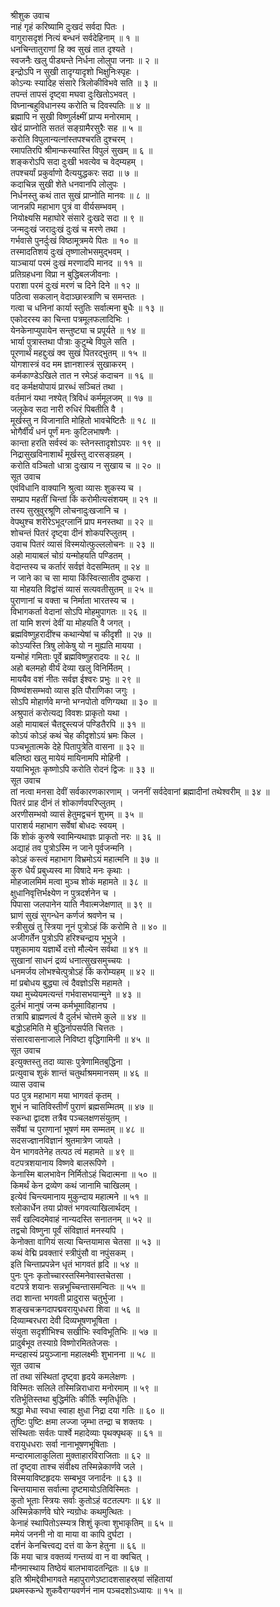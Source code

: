 श्रीशुक उवाच  
नाहं गृहं करिष्यामि दुःखदं सर्वदा पितः ।  
वागुरासदृशं नित्यं बन्धनं सर्वदेहिनाम् ॥ १ ॥  
धनचिन्तातुराणां हि क्व सुखं तात दृश्यते ।  
स्वजनैः खलु पीड्यन्ते निर्धना लोलुपा जनाः ॥ २ ॥  
इन्द्रोऽपि न सुखी तादृग्यादृशो भिक्षुनिःस्पृहः ।  
कोऽन्यः स्यादिह संसारे त्रिलोकीविभवे सति ॥ ३ ॥  
तपन्तं तापसं दृष्ट्वा मघवा दुःखितोऽभवत् ।  
विघ्नान्बहुविधानस्य करोति च दिवस्पतिः ॥ ४ ॥  
ब्रह्मापि न सुखी विष्णुर्लक्ष्मीं प्राप्य मनोरमाम् ।  
खेदं प्राप्नोति सततं सङ्ग्रामैरसुरैः सह ॥ ५ ॥  
करोति विपुलान्यत्नांस्तपश्चरति दुश्चरम् ।  
रमापतिरपि श्रीमान्कस्यास्ति विपुलं सुखम् ॥ ६ ॥  
शङ्करोऽपि सदा दुःखी भवत्येव च वेद्म्यहम् ।  
तपश्चर्यां प्रकुर्वाणो दैत्ययुद्धकरः सदा ॥ ७ ॥  
कदाचिन्न सुखी शेते धनवानपि लोलुपः ।  
निर्धनस्तु कथं तात सुखं प्राप्नोति मानवः ॥ ८ ॥  
जानन्नपि महाभाग पुत्रं वा वीर्यसम्भवम् ।  
नियोक्ष्यसि महाघोरे संसारे दुःखदे सदा ॥ ९ ॥  
जन्मदुःखं जरादुःखं दुःखं च मरणे तथा ।  
गर्भवासे पुनर्दुःखं विष्ठामूत्रमये पितः ॥ १० ॥  
तस्मादतिशयं दुःखं तृष्णालोभसमुद्‌भवम् ।  
याञ्चायां परमं दुःखं मरणादपि मानद ॥ ११ ॥  
प्रतिग्रहधना विप्रा न बुद्धिबलजीवनाः ।  
पराशा परमं दुःखं मरणं च दिने दिने ॥ १२ ॥  
पठित्वा सकलान् वेदाञ्छास्त्राणि च समन्ततः ।  
गत्वा च धनिनां कार्या स्तुतिः सर्वात्मना बुधैः ॥ १३ ॥  
एकोदरस्य का चिन्ता पत्रमूलफलादिभिः ।  
येनकेनाप्युपायेन सन्तुष्ट्या च प्रपूर्यते ॥ १४ ॥  
भार्या पुत्रास्तथा पौत्राः कुटुम्बे विपुले सति ।  
पूरणार्थं महद्दुःखं क्व सुखं पितरद्‌भुतम् ॥ १५ ॥  
योगशास्त्रं वद मम ज्ञानशास्त्रं सुखाकरम् ।  
कर्मकाण्डेऽखिले तात न रमेऽहं कदाचन ॥ १६ ॥  
वद कर्मक्षयोपायं प्रारब्धं सञ्चितं तथा ।  
वर्तमानं यथा नश्येत् त्रिविधं कर्ममूलजम् ॥ १७ ॥  
जलूकेव सदा नारी रुधिरं पिबतीति वै ।  
मूर्खस्तु न विजानाति मोहितो भावचेष्टितैः ॥ १८ ॥  
भोगैर्वीर्यं धनं पूर्णं मनः कुटिलभाषणैः ।  
कान्ता हरति सर्वस्वं कः स्तेनस्तादृशोऽपरः ॥ १९ ॥  
निद्रासुखविनाशार्थं मूर्खस्तु दारसङ्ग्रहम् ।  
करोति वञ्चितो धात्रा दुःखाय न सुखाय च ॥ २० ॥  
सूत उवाच  
एवंविधानि वाक्यानि श्रुत्वा व्यासः शुकस्य च ।  
सम्प्राप महतीं चिन्तां किं करोमीत्यसंशयम् ॥ २१ ॥  
तस्य सुस्रुवुरश्रूणि लोचनादुःखजानि च ।  
वेपथुश्च शरीरेऽभूद्‌ग्लानिं प्राप मनस्तथा ॥ २२ ॥  
शोचन्तं पितरं दृष्ट्वा दीनं शोकपरिप्लुतम् ।  
उवाच पितरं व्यासं विस्मयोत्फुल्ललोचनः ॥ २३ ॥  
अहो मायाबलं चोग्रं यन्मोहयति पण्डितम् ।  
वेदान्तस्य च कर्तारं सर्वज्ञं वेदसम्मितम् ॥ २४ ॥  
न जाने का च सा माया किंस्वित्सातीव दुष्करा ।  
या मोहयति विद्वांसं व्यासं सत्यवतीसुतम् ॥ २५ ॥  
पुराणानां च वक्ता च निर्माता भारतस्य च ।  
विभागकर्ता वेदानां सोऽपि मोहमुपागतः ॥ २६ ॥  
तां यामि शरणं देवीं या मोहयति वै जगत् ।  
ब्रह्मविष्णुहरादींश्च कथान्येषां च कीदृशी ॥ २७ ॥  
कोऽप्यस्ति त्रिषु लोकेषु यो न मुह्यति मायया ।  
यन्मोहं गमिताः पूर्वे ब्रह्मविष्णुहरादयः ॥ २८ ॥  
अहो बलमहो वीर्यं देव्या खलु विनिर्मितम् ।  
माययैव वशं नीतः सर्वज्ञ ईश्वरः प्रभुः ॥ २९ ॥  
विष्ण्वंशसम्भवो व्यास इति पौराणिका जगुः ।  
सोऽपि मोहार्णवे मग्नो भग्नपोतो वणिग्यथा ॥ ३० ॥  
अश्रुपातं करोत्यद्य विवशः प्राकृतो यथा ।  
अहो मायाबलं चैतद्दुस्त्यजं पण्डितैरपि ॥ ३१ ॥  
कोऽयं कोऽहं कथं चेह कीदृशोऽयं भ्रमः किल ।  
पञ्चभूतात्मके देहे पितापुत्रेति वासना ॥ ३२ ॥  
बलिष्ठा खलु मायेयं मायिनामपि मोहिनी ।  
ययाभिभूतः कृष्णोऽपि करोति रोदनं द्विजः ॥ ३३ ॥  
सूत उवाच  
तां नत्वा मनसा देवीं सर्वकारणकारणाम् ।
जननीं सर्वदेवानां ब्रह्मादीनां तथेश्वरीम् ॥ ३४ ॥  
पितरं प्राह दीनं तं शोकार्णवपरिप्लुतम् ।  
अरणीसम्भवो व्यासं हेतुमद्वचनं शुभम् ॥ ३५ ॥  
पाराशर्य महाभाग सर्वेषां बोधदः स्वयम् ।  
किं शोकं कुरुषे स्वामिन्यथाज्ञः प्राकृतो नरः ॥ ३६ ॥  
अद्याहं तव पुत्रोऽस्मि न जाने पूर्वजन्मनि ।  
कोऽहं कस्त्वं महाभाग विभ्रमोऽयं महात्मनि ॥ ३७ ॥  
कुरु धैर्यं प्रबुध्यस्व मा विषादे मनः कृथाः ।  
मोहजालमिमं मत्वा मुञ्च शोकं महामते ॥ ३८ ॥  
क्षुधानिवृत्तिर्भक्ष्येण न पुत्रदर्शनेन च ।  
पिपासा जलपानेन याति नैवात्मजेक्षणात् ॥ ३९ ॥  
घ्राणं सुखं सुगन्धेन कर्णजं श्रवणेन च ।  
स्त्रीसुखं तु स्त्रिया नूनं पुत्रोऽहं किं करोमि ते ॥ ४० ॥  
अजीगर्तेन पुत्रोऽपि हरिश्चन्द्राय भूभुजे ।  
पशुकामाय यज्ञार्थे दत्तो मौल्येन सर्वथा ॥ ४१ ॥  
सुखानां साधनं द्रव्यं धनात्सुखसमुच्चयः ।  
धनमर्जय लोभश्चेत्पुत्रोऽहं किं करोम्यहम् ॥ ४२ ॥  
मां प्रबोधय बुद्ध्या त्वं दैवज्ञोऽसि महामते ।  
यथा मुच्येयमत्यन्तं गर्भवासभयान्मुने ॥ ४३ ॥  
दुर्लभं मानुषं जन्म कर्मभूमाविहानघ ।  
तत्रापि ब्राह्मणत्वं वै दुर्लभं चोत्तमे कुले ॥ ४४ ॥  
बद्धोऽहमिति मे बुद्धिर्नापसर्पति चित्ततः ।  
संसारवासनाजाले निविष्टा वृद्धिगामिनी ॥ ४५ ॥  
सूत उवाच  
इत्युक्तस्तु तदा व्यासः पुत्रेणामितबुद्धिना ।  
प्रत्युवाच शुकं शान्तं चतुर्थाश्रममानसम् ॥ ४६ ॥  
व्यास उवाच  
पठ पुत्र महाभाग मया भागवतं कृतम् ।  
शुभं न चातिविस्तीर्णं पुराणं ब्रह्मसम्मितम् ॥ ४७ ॥  
स्कन्धा द्वादश तत्रैव पञ्चलक्षणसंयुतम् ।  
सर्वेषां च पुराणानां भूषणं मम सम्मतम् ॥ ४८ ॥  
सदसज्ज्ञानविज्ञानं श्रुतमात्रेण जायते ।  
येन भागवतेनेह तत्पठ त्वं महामते ॥ ४९ ॥  
वटपत्रशयानाय विष्णवे बालरूपिणे ।  
केनास्मि बालभावेन निर्मितोऽहं चिदात्मना ॥ ५० ॥  
किमर्थं केन द्रव्येण कथं जानामि चाखिलम् ।  
इत्येवं चिन्त्यमानाय मुकुन्दाय महात्मने ॥ ५१ ॥  
श्लोकार्धेन तया प्रोक्तं भगवत्याखिलार्थदम् ।  
सर्वं खल्विदमेवाहं नान्यदस्ति सनातनम् ॥ ५२ ॥  
तद्वचो विष्णुना पूर्वं संविज्ञातं मनस्यपि ।  
केनोक्ता वागियं सत्या चिन्तयामास चेतसा ॥ ५३ ॥  
कथं वेद्मि प्रवक्तारं स्त्रीपुंसौ वा नपुंसकम् ।  
इति चिन्ताप्रपन्नेन धृतं भागवतं हृदि ॥ ५४ ॥  
पुनः पुनः कृतोच्चारस्तस्मिनेवास्तचेतसा ।  
वटपत्रे शयानः सन्नभूच्चिन्तासमन्वितः ॥ ५५ ॥  
तदा शान्ता भगवती प्रादुरास चतुर्भुजा ।  
शङ्खचक्रगदापद्मवरायुधधरा शिवा ॥ ५६ ॥  
दिव्याम्बरधरा देवी दिव्यभूषणभूषिता ।  
संयुता सदृशीभिश्च सखीभिः स्वविभूतिभिः ॥ ५७ ॥  
प्रादुर्बभूव तस्याग्रे विष्णोरमिततेजसः ।  
मन्दहास्यं प्रयुञ्जाना महालक्ष्मीः शुभानना ॥ ५८ ॥  
सूत उवाच  
तां तथा संस्थितां दृष्ट्वा हृदये कमलेक्षणः ।  
विस्मितः सलिले तस्मिन्निराधारा मनोरमाम् ॥ ५९ ॥  
रतिर्भूतिस्तथा बुद्धिर्मतिः कीर्तिः स्मृतिर्धृतिः ।  
श्रद्धा मेधा स्वधा स्वाहा क्षुधा निद्रा दया गतिः ॥ ६० ॥  
तुष्टिः पुष्टिः क्षमा लज्जा जृम्भा तन्द्रा च शक्तयः ।  
संस्थिताः सर्वतः पार्श्वे महादेव्याः पृथक्पृथक् ॥ ६१ ॥  
वरायुधधराः सर्वा नानाभूषणभूषिताः ।  
मन्दारमालाकुलिता मुक्ताहारविराजिताः ॥ ६२ ॥  
तां दृष्ट्वा ताश्च संवीक्ष्य तस्मिन्नेकार्णवे जले ।  
विस्मयाविष्टहृदयः सम्बभूव जनार्दनः ॥ ६३ ॥  
चिन्तयामास सर्वात्मा दृष्टमायोऽतिविस्मितः ।  
कुतो भूताः स्त्रियः सर्वाः कुतोऽहं वटतल्पगः ॥ ६४ ॥  
अस्मिन्नेकार्णवे घोरे न्यग्रोधः कथमुत्थितः ।  
केनाहं स्थापितोऽस्म्यत्र शिशुं कृत्वा शुभाकृतिम् ॥ ६५ ॥  
ममेयं जननी नो वा माया वा कापि दुर्घटा ।  
दर्शनं केनचित्त्वद्य दत्तं वा केन हेतुना ॥ ६६ ॥  
किं मया चात्र वक्तव्यं गन्तव्यं वा न वा क्वचित् ।  
मौनमास्थाय तिष्ठेयं बालभावादतन्द्रितः ॥ ६७ ॥  
इति श्रीमद्देवीभागवते महापुराणेऽष्टादशसाहस्र्यां संहितायां  
प्रथमस्कन्धे शुकवैराग्यवर्णनं नाम पञ्चदशोऽध्यायः ॥ १५ ॥
